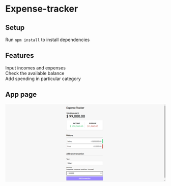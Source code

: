# Expense-tracker

## Setup  
Run ```npm install``` to install dependencies  

## Features
Input incomes and expenses  
Check the available balance  
Add spending in particular category  

## App page
![home](start.png)

